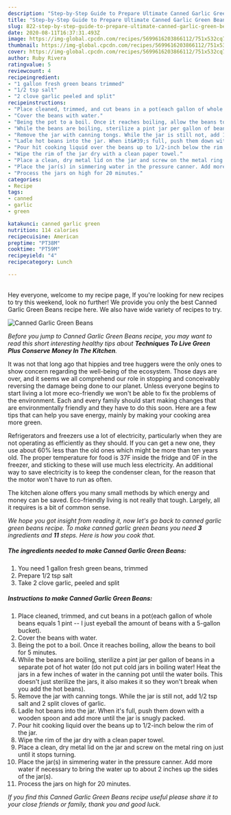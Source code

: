 ```yaml
---
description: "Step-by-Step Guide to Prepare Ultimate Canned Garlic Green Beans"
title: "Step-by-Step Guide to Prepare Ultimate Canned Garlic Green Beans"
slug: 822-step-by-step-guide-to-prepare-ultimate-canned-garlic-green-beans
date: 2020-08-11T16:37:31.493Z
image: https://img-global.cpcdn.com/recipes/5699616203866112/751x532cq70/canned-garlic-green-beans-recipe-main-photo.jpg
thumbnail: https://img-global.cpcdn.com/recipes/5699616203866112/751x532cq70/canned-garlic-green-beans-recipe-main-photo.jpg
cover: https://img-global.cpcdn.com/recipes/5699616203866112/751x532cq70/canned-garlic-green-beans-recipe-main-photo.jpg
author: Ruby Rivera
ratingvalue: 5
reviewcount: 4
recipeingredient:
- "1 gallon fresh green beans trimmed"
- "1/2 tsp salt"
- "2 clove garlic peeled and split"
recipeinstructions:
- "Place cleaned, trimmed, and cut beans in a pot(each gallon of whole beans equals 1 pint -- I just eyeball the amount of beans with a 5-gallon bucket)."
- "Cover the beans with water."
- "Being the pot to a boil. Once it reaches boiling, allow the beans to boil for 5 minutes."
- "While the beans are boiling, sterilize a pint jar per gallon of beans in a separate pot of hot water (do not put cold jars in boiling water! Heat the jars in a few inches of water in the canning pot until the water boils. This doesn&#39;t just sterilize the jars, it also makes it so they won&#39;t break when you add the hot beans)."
- "Remove the jar with canning tongs. While the jar is still not, add 1/2 tsp salt and 2 split cloves of garlic."
- "Ladle hot beans into the jar. When it&#39;s full, push them down with a wooden spoon and add more until the jar is snugly packed."
- "Pour hit cooking liquid over the beans up to 1/2-inch below the rim of the jar."
- "Wipe the rim of the jar dry with a clean paper towel."
- "Place a clean, dry metal lid on the jar and screw on the metal ring on just until it stops turning."
- "Place the jar(s) in simmering water in the pressure canner. Add more water if necessary to bring the water up to about 2 inches up the sides of the jar(s)."
- "Process the jars on high for 20 minutes."
categories:
- Recipe
tags:
- canned
- garlic
- green

katakunci: canned garlic green 
nutrition: 114 calories
recipecuisine: American
preptime: "PT38M"
cooktime: "PT59M"
recipeyield: "4"
recipecategory: Lunch

---
```

<br>
Hey everyone, welcome to my recipe page, If you're looking for new recipes to try this weekend, look no further! We provide you only the best Canned Garlic Green Beans recipe here. We also have wide variety of recipes to try.
<br>


![Canned Garlic Green Beans](https://img-global.cpcdn.com/recipes/5699616203866112/751x532cq70/canned-garlic-green-beans-recipe-main-photo.jpg)

<i>Before you jump to Canned Garlic Green Beans recipe, you may want to read this short interesting healthy tips about 
<strong>Techniques To Live Green Plus Conserve Money In The Kitchen</strong>.</i>
</br>

It was not that long ago that hippies and tree huggers were the only ones to show concern regarding the well-being of the ecosystem. Those days are over, and it seems we all comprehend our role in stopping and conceivably reversing the damage being done to our planet. Unless everyone begins to start living a lot more eco-friendly we won't be able to fix the problems of the environment. Each and every family should start making changes that are environmentally friendly and they have to do this soon. Here are a few tips that can help you save energy, mainly by making your cooking area more green.

Refrigerators and freezers use a lot of electricity, particularly when they are not operating as efficiently as they should. If you can get a new one, they use about 60% less than the old ones which might be more than ten years old. The proper temperature for food is 37F inside the fridge and 0F in the freezer, and sticking to these will use much less electricity. An additional way to save electricity is to keep the condenser clean, for the reason that the motor won't have to run as often.

The kitchen alone offers you many small methods by which energy and money can be saved. Eco-friendly living is not really that tough. Largely, all it requires is a bit of common sense.


<i>We hope you got insight from reading it, now let's go back to canned garlic green beans recipe. To make canned garlic green beans you need <strong>3</strong> ingredients and <strong>11</strong> steps. Here is how you cook that.
</i>

##### The ingredients needed to make Canned Garlic Green Beans:

1. You need 1 gallon fresh green beans, trimmed
1. Prepare 1/2 tsp salt
1. Take 2 clove garlic, peeled and split


##### Instructions to make Canned Garlic Green Beans:

1. Place cleaned, trimmed, and cut beans in a pot(each gallon of whole beans equals 1 pint -- I just eyeball the amount of beans with a 5-gallon bucket).
1. Cover the beans with water.
1. Being the pot to a boil. Once it reaches boiling, allow the beans to boil for 5 minutes.
1. While the beans are boiling, sterilize a pint jar per gallon of beans in a separate pot of hot water (do not put cold jars in boiling water! Heat the jars in a few inches of water in the canning pot until the water boils. This doesn&#39;t just sterilize the jars, it also makes it so they won&#39;t break when you add the hot beans).
1. Remove the jar with canning tongs. While the jar is still not, add 1/2 tsp salt and 2 split cloves of garlic.
1. Ladle hot beans into the jar. When it&#39;s full, push them down with a wooden spoon and add more until the jar is snugly packed.
1. Pour hit cooking liquid over the beans up to 1/2-inch below the rim of the jar.
1. Wipe the rim of the jar dry with a clean paper towel.
1. Place a clean, dry metal lid on the jar and screw on the metal ring on just until it stops turning.
1. Place the jar(s) in simmering water in the pressure canner. Add more water if necessary to bring the water up to about 2 inches up the sides of the jar(s).
1. Process the jars on high for 20 minutes.


<i>If you find this Canned Garlic Green Beans recipe useful please share it to your close friends or family, thank you and good luck.</i>
